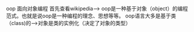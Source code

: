 oop
面向对象编程
首先查看wikipedia--> oop是一种基于对象（object）的编程范式。也就是说oop是一种编程的理念、思想等等。
oop语言大多是基于类（class)的-->对象是类的实例化（决定了对象的类型）
